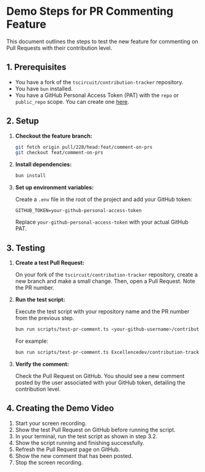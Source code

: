 # Demo Steps for PR Commenting Feature

This document outlines the steps to test the new feature for commenting on Pull Requests with their contribution level.

## 1. Prerequisites

- You have a fork of the `tscircuit/contribution-tracker` repository.
- You have `bun` installed.
- You have a GitHub Personal Access Token (PAT) with the `repo` or `public_repo` scope. You can create one [here](https://github.com/settings/tokens).

## 2. Setup

1.  **Checkout the feature branch:**

    ```bash
    git fetch origin pull/228/head:feat/comment-on-prs
    git checkout feat/comment-on-prs
    ```

2.  **Install dependencies:**

    ```bash
    bun install
    ```

3.  **Set up environment variables:**

    Create a `.env` file in the root of the project and add your GitHub token:

    ```
    GITHUB_TOKEN=your-github-personal-access-token
    ```

    Replace `your-github-personal-access-token` with your actual GitHub PAT.

## 3. Testing

1.  **Create a test Pull Request:**

    On your fork of the `tscircuit/contribution-tracker` repository, create a new branch and make a small change. Then, open a Pull Request. Note the PR number.

2.  **Run the test script:**

    Execute the test script with your repository name and the PR number from the previous step.

    ```bash
    bun run scripts/test-pr-comment.ts <your-github-username>/contribution-tracker <pr-number>
    ```

    For example:

    ```bash
    bun run scripts/test-pr-comment.ts Excellencedev/contribution-tracker 15
    ```

3.  **Verify the comment:**

    Check the Pull Request on GitHub. You should see a new comment posted by the user associated with your GitHub token, detailing the contribution level.

## 4. Creating the Demo Video

1.  Start your screen recording.
2.  Show the test Pull Request on GitHub before running the script.
3.  In your terminal, run the test script as shown in step 3.2.
4.  Show the script running and finishing successfully.
5.  Refresh the Pull Request page on GitHub.
6.  Show the new comment that has been posted.
7.  Stop the screen recording.
